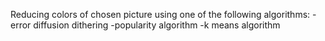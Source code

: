 Reducing colors of chosen picture using one of the following algorithms:
-error diffusion dithering
-popularity algorithm
-k means algorithm
